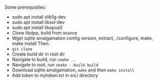   Some prerequisites:
  - sudo apt install zlib1g-dev
  - sudo apt install libssl-dev
  - sudo apt install libopus0
  - Clone libdpp, build from source
  - Wget sqlite amalgamation config version, extract, ./configure, make, make install
  Then:
  - `git clone`
  - Create build dir in root dir
  - Navigate to build, run `cmake ..`
  - Navigate to root, run `cmake --build build`
  - Download sqlite amalgamation, `make` and then `make install`
  - Add token to mytoken.txt in src/ directory
